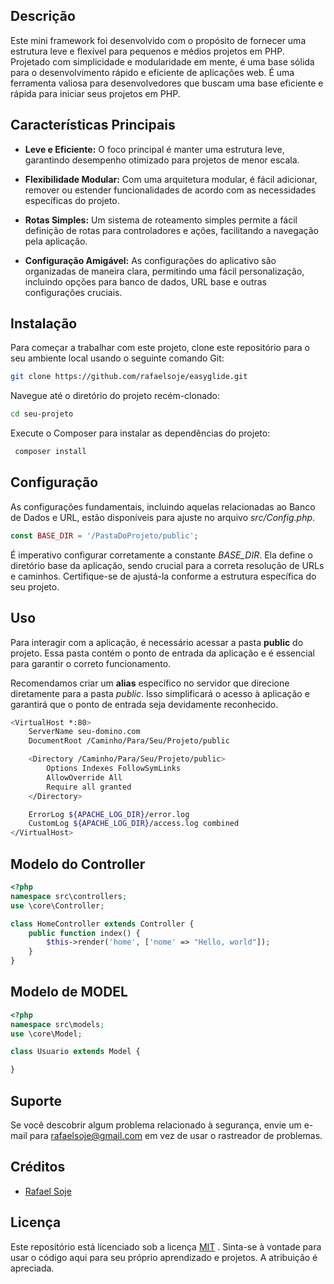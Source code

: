 ## Descrição

Este mini framework foi desenvolvido com o propósito de fornecer uma estrutura leve e flexível para pequenos e médios projetos em PHP. Projetado com simplicidade e modularidade em mente, é uma base sólida para o desenvolvimento rápido e eficiente de aplicações web.
É uma ferramenta valiosa para desenvolvedores que buscam uma base eficiente e rápida para iniciar seus projetos em PHP.


## Características Principais

-   **Leve e Eficiente:** O foco principal é manter uma estrutura leve, garantindo desempenho otimizado para projetos de menor escala.
    
-   **Flexibilidade Modular:** Com uma arquitetura modular, é fácil adicionar, remover ou estender funcionalidades de acordo com as necessidades específicas do projeto.
    
-   **Rotas Simples:** Um sistema de roteamento simples permite a fácil definição de rotas para controladores e ações, facilitando a navegação pela aplicação.
    
-   **Configuração Amigável:** As configurações do aplicativo são organizadas de maneira clara, permitindo uma fácil personalização, incluindo opções para banco de dados, URL base e outras configurações cruciais.

## Instalação

Para começar a trabalhar com este projeto, clone este repositório para o seu ambiente local usando o seguinte comando Git:
```sh
git clone https://github.com/rafaelsoje/easyglide.git
```
Navegue até o diretório do projeto recém-clonado:
```sh
cd seu-projeto
```

Execute o Composer para instalar as dependências do projeto:
```sh
 composer install
```

## Configuração

As configurações fundamentais, incluindo aquelas relacionadas ao Banco de Dados e URL, estão disponíveis para ajuste no arquivo _src/Config.php_.

```php
const BASE_DIR = '/PastaDoProjeto/public';
```
É imperativo configurar corretamente a constante _BASE_DIR_. Ela define o diretório base da aplicação, sendo crucial para a correta resolução de URLs e caminhos. Certifique-se de ajustá-la conforme a estrutura específica do seu projeto.

## Uso

Para interagir com a aplicação, é necessário acessar a pasta **public** do projeto. Essa pasta contém o ponto de entrada da aplicação e é essencial para garantir o correto funcionamento.

Recomendamos criar um **alias** específico no servidor que direcione diretamente para a pasta _public_. Isso simplificará o acesso à aplicação e garantirá que o ponto de entrada seja devidamente reconhecido.

```sh
<VirtualHost *:80>
    ServerName seu-domino.com
    DocumentRoot /Caminho/Para/Seu/Projeto/public

    <Directory /Caminho/Para/Seu/Projeto/public>
        Options Indexes FollowSymLinks
        AllowOverride All
        Require all granted
    </Directory>

    ErrorLog ${APACHE_LOG_DIR}/error.log
    CustomLog ${APACHE_LOG_DIR}/access.log combined
</VirtualHost>

```


## Modelo do Controller
```php
<?php
namespace src\controllers;
use \core\Controller;

class HomeController extends Controller {
    public function index() {
        $this->render('home', ['nome' => "Hello, world"]);
    }  
}
```

## Modelo de MODEL
```php
<?php
namespace src\models;
use \core\Model;

class Usuario extends Model {

}
```
## Suporte

Se você descobrir algum problema relacionado à segurança, envie um e-mail para rafaelsoje@gmail.com em vez de usar o rastreador de problemas.

## Créditos 

- [Rafael Soje](https://github.com/rafaelsoje)

## Licença

Este repositório está licenciado sob a licença [MIT](https://github.com/rafaelsoje) . Sinta-se à vontade para usar o código aqui para seu próprio aprendizado e projetos. A atribuição é apreciada.
